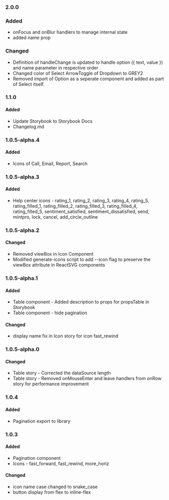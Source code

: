 ### 2.0.0

### Added

- onFocus and onBlur handlers to manage internal state
- added name prop

### Changed

- Definition of handleChange is updated to handle option ({ text, value }) and name parameter in respective order
- Changed color of Select ArrowToggle of Dropdown to GREY2
- Removed import of Option as a seperate component and added as part of Select itself.

### 1.1.0

#### Added

- Update Storybook to Storybook Docs
- Changelog.md

### 1.0.5-alpha.4

#### Added
- Icons of Call, Email, Report, Search

### 1.0.5-alpha.3


#### Added 
- Help center icons - rating_1, rating_2, rating_3, rating_4, rating_5, rating_filled_1, rating_filled_2, rating_filled_3, rating_filled_4, rating_filled_5, sentiment_satisfied, sentiment_dissatisfied, send, mintpro, lock, cancel, add_circle_outline
  

### 1.0.5-alpha.2

#### Changed
- Removed viewBox in Icon Component
- Modified generate-icons script to add --icon flag to preserve the viewBox attribute in ReactSVG components


### 1.0.5-alpha.1

#### Added
- Table component - Added description to props for propsTable in Storybook
- Table component - hide pagination

#### Changed
- display name fix in Icon story for icon fast_rewind

### 1.0.5-alpha.0

#### Changed
- Table story - Corrected the dataSource length
- Table story - Removed onMouseEnter and leave handlers from onRow story for performance improvement

### 1.0.4

#### Added 
- Pagination export to library


### 1.0.3

#### Added
- Pagination component
- Icons - fast_forward, fast_rewind, more_horiz

#### Changed
- icon name case changed to snake_case
- button display from flex to inline-flex
